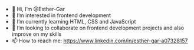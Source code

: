 - 👋 Hi, I’m @Esther-Gar
- 👀 I’m interested in frontend development
- 🌱 I’m currently learning HTML, CSS and JavaScript
- 💞️ I’m looking to collaborate on frontend development projects and also improve on my skills
- 📫 How to reach me: https://www.linkedin.com/in/esther-gar-a07328157

<!---
Esther-Gar/Esther-Gar is a ✨ special ✨ repository because its `README.md` (this file) appears on your GitHub profile.
You can click the Preview link to take a look at your changes.
--->
